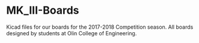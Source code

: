 # MK_III-Boards
Kicad files for our boards for the 2017-2018 Competition season. All boards designed by students at Olin College of Engineering.
